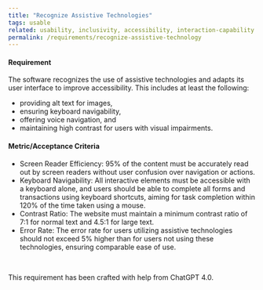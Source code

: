 ```yaml
---
title: "Recognize Assistive Technologies"
tags: usable
related: usability, inclusivity, accessibility, interaction-capability
permalink: /requirements/recognize-assistive-technology
---
```


<div class="quality-requirement" markdown="1">

#### Requirement
The software recognizes the use of assistive technologies and adapts its user interface to improve accessibility. This includes at least the following:

* providing alt text for images, 
* ensuring keyboard navigability, 
* offering voice navigation, and 
* maintaining high contrast for users with visual impairments.

#### Metric/Acceptance Criteria

* Screen Reader Efficiency: 95% of the content must be accurately read out by screen readers without user confusion over navigation or actions.
* Keyboard Navigability: All interactive elements must be accessible with a keyboard alone, and users should be able to complete all forms and transactions using keyboard shortcuts, aiming for task completion within 120% of the time taken using a mouse.
* Contrast Ratio: The website must maintain a minimum contrast ratio of 7:1 for normal text and 4.5:1 for large text.
* Error Rate: The error rate for users utilizing assistive technologies should not exceed 5% higher than for users not using these technologies, ensuring comparable ease of use.
</div><br>

This requirement has been crafted with help from ChatGPT 4.0.

